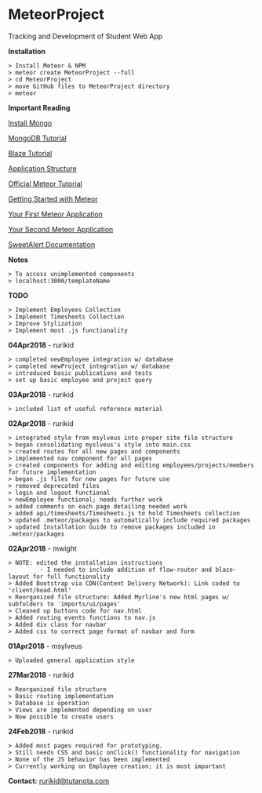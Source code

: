 # MeteorProject
Tracking and Development of Student Web App

**Installation**
```
> Install Meteor & NPM
> meteor create MeteorProject --full
> cd MeteorProject
> move GitHub files to MeteorProject directory
> meteor
```

**Important Reading**

[Install Mongo](https://docs.mongodb.com/manual/administration/install-community/)

[MongoDB Tutorial](https://www.tutorialspoint.com/mongodb/index.htm)

[Blaze Tutorial](http://blazejs.org/guide/introduction.html)

[Application Structure](https://guide.meteor.com/structure.html)

[Official Meteor Tutorial](https://www.meteor.com/tutorials/blaze/creating-an-app)

[Getting Started with Meteor](https://themeteorchef.com/tutorials/getting-started-with-meteor)

[Your First Meteor Application](http://meteortips.com/first-meteor-tutorial/)

[Your Second Meteor Application](http://meteortips.com/second-meteor-tutorial/)

[SweetAlert Documentation](https://sweetalert.js.org/docs/)

**Notes**
```
> To access unimplemented components
> localhost:3000/templateName
```

**TODO**
```
> Implement Employees Collection
> Implement Timesheets Collection
> Improve Stylization
> Implement most .js functionality
```

**04Apr2018** - rurikid
```
> completed newEmployee integration w/ database 
> completed newProject integration w/ database
> introduced basic publications and tests
> set up basic employee and project query
```

**03Apr2018** - rurikid
```
> included list of useful reference material
```

**02Apr2018** - rurikid
```
> integrated style from msylveus into proper site file structure
> began consolidating myslveus's style into main.css
> created routes for all new pages and components
> implemented nav component for all pages
> created components for adding and editing employees/projects/members for future implementation
> began .js files for new pages for future use
> removed deprecated files
> login and logout functional
> newEmployee functional; needs further work
> added comments on each page detailing needed work
> added api/timesheets/Timesheets.js to hold Timesheets collection
> updated .meteor/packages to automatically include required packages
> updated Installation Guide to remove packages included in .meteor/packages
```

**02Apr2018** - mwight
```
> NOTE: edited the installation instructions 
         - I needed to include addition of flow-router and blaze-layout for full functionality
> Added Bootstrap via CDN(Content Delivery Network): Link coded to 'client/head.html'
> Reorganized file structure: Added Myrline's new html pages w/ subfolders to 'imports/ui/pages' 
> Cleaned up buttons code for nav.html
> Added routing events functions to nav.js 
> Added div class for navbar
> Added css to correct page format of navbar and form
```

**01Apr2018** - msylveus
```
> Uploaded general application style
```

**27Mar2018** - rurikid
```
> Reorganized file structure
> Basic routing implementation
> Database is operation
> Views are implemented depending on user
> Now possible to create users
```

**24Feb2018** - rurikid
```
> Added most pages required for prototyping.
> Still needs CSS and basic onClick() functionality for navigation
> None of the JS behavior has been implemented
> Currently working on Employee creation; it is most important
```

**Contact:**
rurikid@tutanota.com
